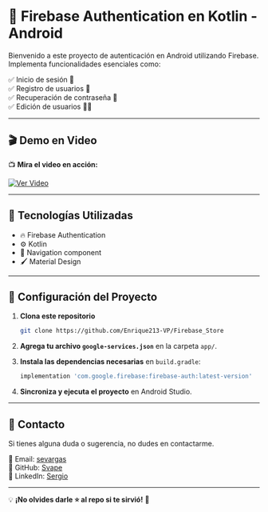 # 🔐 Firebase Authentication en Kotlin - Android

Bienvenido a este proyecto de autenticación en Android utilizando Firebase. Implementa funcionalidades esenciales como:

✅ Inicio de sesión 🔑  
✅ Registro de usuarios 📝  
✅ Recuperación de contraseña 📧  
✅ Edición de usuarios 🧑‍💻

---

## 🎬 Demo en Video

📺 **Mira el video en acción:** 

[![Ver Video](https://img.shields.io/badge/Ver%20Video-%F0%9F%94%B4-red?style=for-the-badge)](https://www.youtube.com/watch?v=olC_arLWmrU&ab_channel=Svape)

---

## 📌 Tecnologías Utilizadas

- 🔥 Firebase Authentication
- ⚙️ Kotlin
- 📱 Navigation component 
- 🖌️ Material Design

---

## 🚀 Configuración del Proyecto

1. **Clona este repositorio**
   ```bash
   git clone https://github.com/Enrique213-VP/Firebase_Store
   ```

2. **Agrega tu archivo `google-services.json`** en la carpeta `app/`.

3. **Instala las dependencias necesarias** en `build.gradle`:
   ```gradle
   implementation 'com.google.firebase:firebase-auth:latest-version'
   ```

4. **Sincroniza y ejecuta el proyecto** en Android Studio.

---

## 📩 Contacto
Si tienes alguna duda o sugerencia, no dudes en contactarme.

📧 Email: [sevargas](sevargas213@outlook.com)  
🐙 GitHub: [Svape](https://github.com/Enrique213-VP)  
🔗 LinkedIn: [Sergio](https://www.linkedin.com/in/svap/)

---

💡 **¡No olvides darle ⭐ al repo si te sirvió!** 🚀

